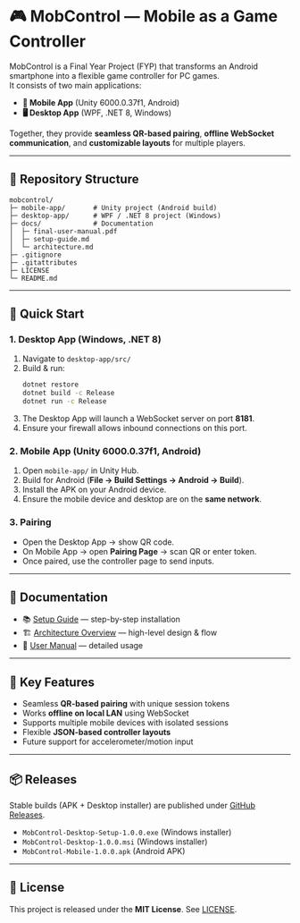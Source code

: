 # 🎮 MobControl — Mobile as a Game Controller

MobControl is a Final Year Project (FYP) that transforms an Android smartphone into a flexible game controller for PC games.  
It consists of two main applications:

- **📱 Mobile App** (Unity 6000.0.37f1, Android)  
- **🖥️ Desktop App** (WPF, .NET 8, Windows)  

Together, they provide **seamless QR-based pairing**, **offline WebSocket communication**, and **customizable layouts** for multiple players.

---

## 📂 Repository Structure

```
mobcontrol/
├─ mobile-app/       # Unity project (Android build)
├─ desktop-app/      # WPF / .NET 8 project (Windows)
├─ docs/             # Documentation
│  ├─ final-user-manual.pdf
│  ├─ setup-guide.md
│  └─ architecture.md
├─ .gitignore
├─ .gitattributes
├─ LICENSE
└─ README.md
```

---

## 🚀 Quick Start

### 1. Desktop App (Windows, .NET 8)
1. Navigate to `desktop-app/src/`  
2. Build & run:
   ```bash
   dotnet restore
   dotnet build -c Release
   dotnet run -c Release
   ```
3. The Desktop App will launch a WebSocket server on port **8181**.  
4. Ensure your firewall allows inbound connections on this port.

### 2. Mobile App (Unity 6000.0.37f1, Android)
1. Open `mobile-app/` in Unity Hub.  
2. Build for Android (**File → Build Settings → Android → Build**).  
3. Install the APK on your Android device.  
4. Ensure the mobile device and desktop are on the **same network**.  

### 3. Pairing
- Open the Desktop App → show QR code.  
- On Mobile App → open **Pairing Page** → scan QR or enter token.  
- Once paired, use the controller page to send inputs.

---

## 📖 Documentation

- 📚 [Setup Guide](./docs/setup-guide.md) — step-by-step installation  
- 🏗️ [Architecture Overview](./docs/architecture.md) — high-level design & flow  
- 📄 [User Manual](./docs/User%20Manual.pdf) — detailed usage  

---

## 🔐 Key Features
- Seamless **QR-based pairing** with unique session tokens  
- Works **offline on local LAN** using WebSocket
- Supports multiple mobile devices with isolated sessions  
- Flexible **JSON-based controller layouts**  
- Future support for accelerometer/motion input  

---

## 📦 Releases
Stable builds (APK + Desktop installer) are published under [GitHub Releases](../../releases).  
- `MobControl-Desktop-Setup-1.0.0.exe` (Windows installer)
- `MobControl-Desktop-1.0.0.msi` (Windows installer)
- `MobControl-Mobile-1.0.0.apk` (Android APK)  

---

## 📜 License
This project is released under the **MIT License**. See [LICENSE](./LICENSE).
